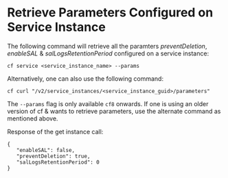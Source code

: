 <!-- loiodef55f9957824a0cb7d084fa341d65ee -->

# Retrieve Parameters Configured on Service Instance

The following command will retrieve all the paramters *preventDeletion*, *enableSAL* & *salLogsRetentionPeriod* configured on a service instance:

```
cf service <service_instance_name> --params
```

Alternatively, one can also use the following command:

```
cf curl "/v2/service_instances/<service_instance_guid>/parameters"
```

The `--params` flag is only available `cf8` onwards. If one is using an older version of cf & wants to retrieve parameters, use the alternate command as mentioned above.

Response of the get instance call:

```
{
   "enableSAL": false,
   "preventDeletion": true,
   "salLogsRetentionPeriod": 0
}
```

